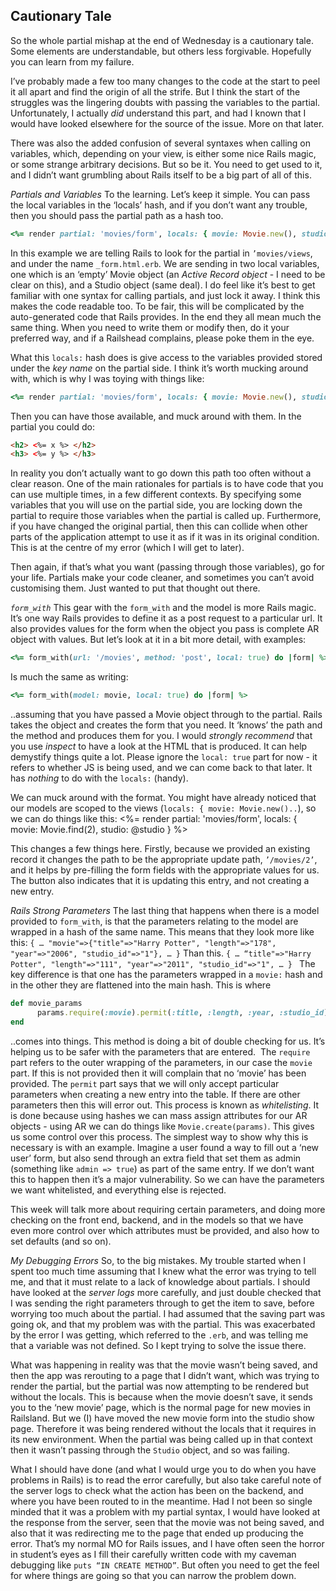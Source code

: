 ## Cautionary Tale

So the whole partial mishap at the end of Wednesday is a cautionary tale. Some elements are understandable, but others less forgivable. Hopefully you can learn from my failure. 

I’ve probably made a few too many changes to the code at the start to peel it all apart and find the origin of all the strife. But I think the start of the struggles was the lingering doubts with passing the variables to the partial. Unfortunately, I actually _did_ understand this part, and had I known that I would have looked elsewhere for the source of the issue. More on that later.

There was also the added confusion of several syntaxes when calling on variables, which, depending on your view, is either some nice Rails magic, or some strange arbitrary decisions. But so be it. You need to get used to it, and I didn’t want grumbling about Rails itself to be a big part of all of this. 

*Partials and Variables*
To the learning. 
Let’s keep it simple. You can pass the local variables in the ‘locals’ hash, and if you don’t want any trouble, then you should pass the partial path as a hash too. 
```ruby
<%= render partial: 'movies/form', locals: { movie: Movie.new(), studio: @studio } %>
```
In this example we are telling Rails to look for the partial in `’movies/views`, and under the name `_form.html.erb`. We are sending in two local variables, one which is an ‘empty’ Movie object (an *Active Record object* - I need to be clear on this), and a Studio object (same deal). 
I do feel like it’s best to get familiar with one syntax for calling partials, and just lock it away. I think this makes the code readable too. To be fair, this will be complicated by the auto-generated code that Rails provides. In the end they all mean much the same thing. When you need to write them or modify then, do it your preferred way, and if a Railshead complains, please poke them in the eye.

What this `locals:` hash does is give access to the variables provided stored under the *key name* on the partial side. I think it’s worth mucking around with, which is why I was toying with things like:
```ruby
<%= render partial: 'movies/form', locals: { movie: Movie.new(), studio: @studio, x: 150, y: “a string, why not”, z: false } %>
```
Then you can have those available, and muck around with them. 
In the partial you could do:
```html
<h2> <%= x %> </h2>
<h3> <%= y %> </h3>
```
In reality you don’t actually want to go down this path too often without a clear reason. One of the main rationales for partials is to have code that you can use multiple times, in a few different contexts. By specifying some variables that you will use on the partial side, you are locking down the partial to require those variables when the partial is called up. Furthermore, if you have changed the original partial, then this can collide when other parts of the application attempt to use it as if it was in its original condition. This is at the centre of my error (which I will get to later).

Then again, if that’s what you want (passing through those variables), go for your life. Partials make your code cleaner, and sometimes you can’t avoid customising them. Just wanted to put that thought out there.

*`form_with`*
This gear with the `form_with` and the model is more Rails magic. It’s one way Rails provides to define it as a post request to a particular url. It also provides values for the form when the object you pass is complete AR object with values. But let’s look at it in a bit more detail, with examples:
```ruby
<%= form_with(url: '/movies', method: 'post', local: true) do |form| %>
```
Is much the same as writing:
```ruby
<%= form_with(model: movie, local: true) do |form| %>
```
..assuming that you have passed a Movie object through to the partial. Rails takes the object and creates the form that you need. It ‘knows’ the path and the method and produces them for you. I would *strongly recommend* that you use *inspect* to have a look at the HTML that is produced. It can help demystify things quite a lot. 
Please ignore the `local: true` part for now - it refers to whether JS is being used, and we can come back to that later. It has *nothing* to do with the `locals:` (handy).

We can muck around with the format. You might have already noticed that our models are scoped to the views (`locals: { movie: Movie.new()..`), so we can do things like this:
<%= render partial: 'movies/form', locals: { movie: Movie.find(2), studio: @studio } %>

This changes a few things here. Firstly, because we provided an existing record it changes the path to be the appropriate update path, `’/movies/2’`, and it helps by pre-filling the form fields with the appropriate values for us. The button also indicates that it is updating this entry, and not creating a new entry. 

*Rails Strong Parameters*
The last thing that happens when there is a model provided to `form_with`, is that the parameters relating to the model are wrapped in a hash of the same name. 
This means that they look more like this:
`{ … "movie"=>{"title"=>"Harry Potter", "length"=>"178", "year"=>"2006", "studio_id"=>"1"}, … }`
Than this.
`{ … “title"=>"Harry Potter", "length"=>"111", "year"=>"2011", "studio_id"=>"1", … } `
The key difference is that one has the parameters wrapped in a `movie:` hash and in the other they are flattened into the main hash.
This is where 
```ruby
def movie_params
      params.require(:movie).permit(:title, :length, :year, :studio_id)
end
```
..comes into things. This method is doing a bit of double checking for us. It’s helping us to be safer with the parameters that are entered.  The `require` part refers to the outer wrapping of the parameters, in our case the `movie` part. If this is not provided then it will complain that no ‘movie’ has been provided.
The `permit` part says that we will only accept particular parameters when creating a new entry into the table. If there are other parameters then this will error out. This process is known as *whitelisting*. 
It is done because using hashes we can mass assign attributes for our AR objects - using AR we can do things like `Movie.create(params)`. This gives us some control over this process. 
The simplest way to show why this is necessary is with an example. Imagine a user found a way to fill out a ‘new user’ form, but also send through an extra field that set them as admin (something like `admin => true`) as part of the same entry. If we don’t want this to happen then it’s a major vulnerability. So we can have the parameters we want whitelisted, and everything else is rejected. 

This week will talk more about requiring certain parameters, and doing more checking on the front end, backend, and in the models so that we have even more control over which attributes must be provided, and also how to set defaults (and so on). 

*My Debugging Errors*
So, to the big mistakes. My trouble started when I spent too much time assuming that I knew what the error was trying to tell me, and that it must relate to a lack of knowledge about partials. I should have looked at the *server logs* more carefully, and just double checked that I was sending the right parameters through to get the item to save, before worrying too much about the partial. I had assumed that the saving part was going ok, and that my problem was with the partial. This was exacerbated by the error I was getting, which referred to the `.erb`, and was telling me that a variable was not defined. So I kept trying to solve the issue there. 

What was happening in reality was that the movie wasn’t being saved, and then the app was rerouting to a page that I didn’t want, which was trying to render the partial, but the partial was now attempting to be rendered but without the locals. This is because when the movie doesn’t save, it sends you to the ‘new movie’ page, which is the normal page for new movies in Railsland. But we (I) have moved the new movie form into the studio show page. Therefore it was being rendered without the locals that it requires in its new environment. When the partial was being called up in that context then it wasn’t passing through the `Studio` object, and so was failing. 

What I should have done (and what I would urge you to do when you have problems in Rails) is to read the error carefully, but also take careful note of the server logs to check what the action has been on the backend, and where you have been routed to in the meantime. Had I not been so single minded that it was a problem with my partial syntax, I would have looked at the response from the server, seen that the movie was not being saved, and also that it was redirecting me to the page that ended up producing the error. That’s my normal MO for Rails issues, and I have often seen the horror in student’s eyes as I fill their carefully written code with my caveman debugging like `puts “IN CREATE METHOD”`. But often you need to get the feel for where things are going so that you can narrow the problem down.